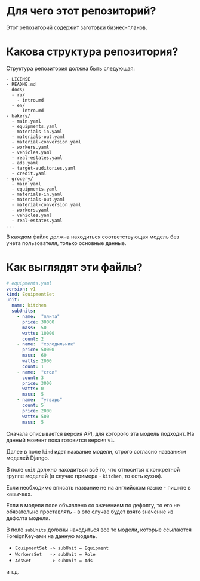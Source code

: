 # Для чего этот репозиторий?

Этот репозиторий содержит заготовки бизнес-планов.

# Какова структура репозитория?

Структура репозитория должна быть следующая:
```
- LICENSE
- README.md
- docs/
  - ru/
    - intro.md
  - en/
    - intro.md
- bakery/
  - main.yaml
  - equipments.yaml
  - materials-in.yaml
  - materials-out.yaml
  - material-conversion.yaml
  - workers.yaml
  - vehicles.yaml
  - real-estates.yaml
  - ads.yaml
  - target-auditories.yaml
  - credit.yaml
- grocery/
  - main.yaml
  - equipments.yaml
  - materials-in.yaml
  - materials-out.yaml
  - material-conversion.yaml
  - workers.yaml
  - vehicles.yaml
  - real-estates.yaml
...
```
В каждом файле должна находиться соответствующая модель без учета пользователя, только основные данные.

# Как выглядят эти файлы?

```yaml
# equipments.yaml
version: v1
kind: EquipmentSet
unit: 
  name: kitchen
  subUnits:
    - name:  "плита"
      price: 30000
      mass:  50
      watts: 10000
      count: 2
    - name:  "холодильник"
      price: 50000
      mass:  60
      watts: 2000
      count: 1
    - name:  "стол"
      count: 3
      price: 3000
      watts: 0
      mass:  5
    - name:  "утварь"
      count: 5
      price: 2000
      watts: 500
      mass:  5
```

Сначала описывается версия API, для которого эта модель подходит. На данный момент пока готовится версия `v1`. 

Далее в поле `kind` идет название модели, строго согласно названиям моделей Django.

В поле `unit` должно находиться всё то, что относится к конкретной группе моделей (в случае примера - `kitchen`, то есть кухня).

Если необходимо вписать название не на английском языке - пишите в кавычках.

Если в модели поле объявлено со значением по дефолту, то его не обязательно проставлять - в это случае будет взято значение из дефолта модели.

В поле `subUnits` должны находиться все те модели, которые ссылаются ForeignKey-ами на данную модель.

- `EquipmentSet -> subUnit = Equipment`
- `WorkersSet   -> subUnit = Role`
- `AdsSet       -> subUnit = Ads`

и т.д.
